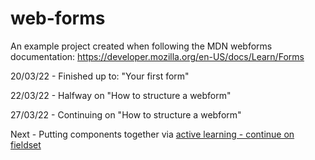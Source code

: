# web-forms
An example project created when following the MDN webforms documentation: https://developer.mozilla.org/en-US/docs/Learn/Forms


20/03/22 - Finished up to: "Your first form"

22/03/22 - Halfway on "How to structure a webform"

27/03/22 - Continuing on "How to structure a webform"

Next - Putting components together via [active learning - continue on fieldset](https://developer.mozilla.org/en-US/docs/Learn/Forms/How_to_structure_a_web_form#active_learning_building_a_form_structure)
